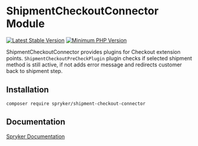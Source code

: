 # ShipmentCheckoutConnector Module
[![Latest Stable Version](https://poser.pugx.org/spryker/shipment-checkout-connector/v/stable.svg)](https://packagist.org/packages/spryker/shipment-checkout-connector)
[![Minimum PHP Version](https://img.shields.io/badge/php-%3E%3D%207.4-8892BF.svg)](https://php.net/)

ShipmentCheckoutConnector provides plugins for Checkout extension points.
 `ShipmentCheckoutPreCheckPlugin` plugin checks if selected shipment method is still active, if not adds error message and redirects customer back to shipment step.

## Installation

```
composer require spryker/shipment-checkout-connector
```

## Documentation

[Spryker Documentation](https://docs.spryker.com)
